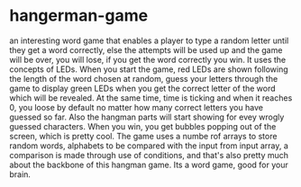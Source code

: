 # hangerman-game
an interesting word game that enables a player to type a random letter until they get a word correctly, else the attempts will be used up and the game will be over, you will lose, if you get the word correctly you win. It uses the concepts of LEDs. When you start the game, red LEDs are shown following the length of the word chosen at random, guess your letters through the game to display green LEDs when you get the correct letter of the word which will be revealed. At the same time, time is ticking and when it reaches 0, you loose by default no matter how many correct letters you have guessed so far. Also the hangman parts will start showing for evey wrogly guessed characters. When you win, you get bubbles popping out of the screen, which is pretty cool. The game uses a numbe rof arrays to store random words, alphabets to be compared with the input from input array, a comparison is made through use of conditions, and that's also pretty much about the backbone of this hangman game. Its a word game, good for your brain.
